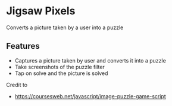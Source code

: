 # Jigsaw Pixels

Converts a picture taken by a user into a puzzle

## Features

- Captures a picture taken by user and converts it into a puzzle
- Take screenshots of the puzzle filter
- Tap on solve and the picture is solved

Credit to 
- https://coursesweb.net/javascript/image-puzzle-game-script
